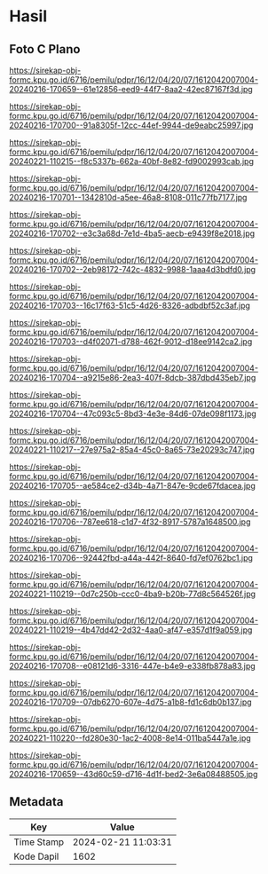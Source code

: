 # Hasil

## Foto C Plano

https://sirekap-obj-formc.kpu.go.id/6716/pemilu/pdpr/16/12/04/20/07/1612042007004-20240216-170659--61e12856-eed9-44f7-8aa2-42ec87167f3d.jpg

https://sirekap-obj-formc.kpu.go.id/6716/pemilu/pdpr/16/12/04/20/07/1612042007004-20240216-170700--91a8305f-12cc-44ef-9944-de9eabc25997.jpg

https://sirekap-obj-formc.kpu.go.id/6716/pemilu/pdpr/16/12/04/20/07/1612042007004-20240221-110215--f8c5337b-662a-40bf-8e82-fd9002993cab.jpg

https://sirekap-obj-formc.kpu.go.id/6716/pemilu/pdpr/16/12/04/20/07/1612042007004-20240216-170701--1342810d-a5ee-46a8-8108-011c77fb7177.jpg

https://sirekap-obj-formc.kpu.go.id/6716/pemilu/pdpr/16/12/04/20/07/1612042007004-20240216-170702--e3c3a68d-7e1d-4ba5-aecb-e9439f8e2018.jpg

https://sirekap-obj-formc.kpu.go.id/6716/pemilu/pdpr/16/12/04/20/07/1612042007004-20240216-170702--2eb98172-742c-4832-9988-1aaa4d3bdfd0.jpg

https://sirekap-obj-formc.kpu.go.id/6716/pemilu/pdpr/16/12/04/20/07/1612042007004-20240216-170703--16c17f63-51c5-4d26-8326-adbdbf52c3af.jpg

https://sirekap-obj-formc.kpu.go.id/6716/pemilu/pdpr/16/12/04/20/07/1612042007004-20240216-170703--d4f02071-d788-462f-9012-d18ee9142ca2.jpg

https://sirekap-obj-formc.kpu.go.id/6716/pemilu/pdpr/16/12/04/20/07/1612042007004-20240216-170704--a9215e86-2ea3-407f-8dcb-387dbd435eb7.jpg

https://sirekap-obj-formc.kpu.go.id/6716/pemilu/pdpr/16/12/04/20/07/1612042007004-20240216-170704--47c093c5-8bd3-4e3e-84d6-07de098f1173.jpg

https://sirekap-obj-formc.kpu.go.id/6716/pemilu/pdpr/16/12/04/20/07/1612042007004-20240221-110217--27e975a2-85a4-45c0-8a65-73e20293c747.jpg

https://sirekap-obj-formc.kpu.go.id/6716/pemilu/pdpr/16/12/04/20/07/1612042007004-20240216-170705--ae584ce2-d34b-4a71-847e-9cde67fdacea.jpg

https://sirekap-obj-formc.kpu.go.id/6716/pemilu/pdpr/16/12/04/20/07/1612042007004-20240216-170706--787ee618-c1d7-4f32-8917-5787a1648500.jpg

https://sirekap-obj-formc.kpu.go.id/6716/pemilu/pdpr/16/12/04/20/07/1612042007004-20240216-170706--92442fbd-a44a-442f-8640-fd7ef0762bc1.jpg

https://sirekap-obj-formc.kpu.go.id/6716/pemilu/pdpr/16/12/04/20/07/1612042007004-20240221-110219--0d7c250b-ccc0-4ba9-b20b-77d8c564526f.jpg

https://sirekap-obj-formc.kpu.go.id/6716/pemilu/pdpr/16/12/04/20/07/1612042007004-20240221-110219--4b47dd42-2d32-4aa0-af47-e357d1f9a059.jpg

https://sirekap-obj-formc.kpu.go.id/6716/pemilu/pdpr/16/12/04/20/07/1612042007004-20240216-170708--e08121d6-3316-447e-b4e9-e338fb878a83.jpg

https://sirekap-obj-formc.kpu.go.id/6716/pemilu/pdpr/16/12/04/20/07/1612042007004-20240216-170709--07db6270-607e-4d75-a1b8-fd1c6db0b137.jpg

https://sirekap-obj-formc.kpu.go.id/6716/pemilu/pdpr/16/12/04/20/07/1612042007004-20240221-110220--fd280e30-1ac2-4008-8e14-011ba5447a1e.jpg

https://sirekap-obj-formc.kpu.go.id/6716/pemilu/pdpr/16/12/04/20/07/1612042007004-20240216-170659--43d60c59-d716-4d1f-bed2-3e6a08488505.jpg


## Metadata

| Key        | Value               |
| ---------- | ------------------- |
| Time Stamp | 2024-02-21 11:03:31 |
| Kode Dapil | 1602                |



